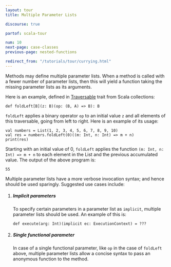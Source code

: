 ```yaml
---
layout: tour
title: Multiple Parameter Lists

discourse: true

partof: scala-tour

num: 10
next-page: case-classes
previous-page: nested-functions

redirect_from: "/tutorials/tour/currying.html"
---
```


Methods may define multiple parameter lists. When a method is called with a fewer number of parameter lists, then this will yield a function taking the missing parameter lists as its arguments.

Here is an example, defined in [Traversable](/overviews/collections/trait-traversable.html) trait from Scala collections:

```tut
def foldLeft[B](z: B)(op: (B, A) => B): B
```

`foldLeft` applies a binary operator `op` to an initial value `z` and all elements of this traversable, going from left to right. Here is an example of its usage:

```tut
val numbers = List(1, 2, 3, 4, 5, 6, 7, 8, 9, 10)
val res = numbers.foldLeft(0)((m: Int, n: Int) => m + n)
print(res)
```

Starting with an initial value of 0, `foldLeft` applies the function `(m: Int, n: Int) => m + n` to each element in the List and the previous accumulated value. The output of the above program is:
```tut
55
```

Multiple parameter lists have a more verbose invocation syntax; and hence should be used sparingly. Suggested use cases include:

1. ##### Implicit parameters
    To specify certain parameters in a parameter list as `implicit`, multiple parameter lists should be used. An example of this is:

    ```tut
    def execute(arg: Int)(implicit ec: ExecutionContext) = ???
    ```

2. ##### Single functional parameter
    In case of a single functional parameter, like `op` in the case of `foldLeft` above, multiple parameter lists allow a concise syntax to pass an anonymous function to the method.
